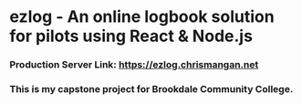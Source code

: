 
# ezlog - An online logbook solution for pilots using React & Node.js
### Production Server Link: https://ezlog.chrismangan.net
### This is my capstone project for Brookdale Community College.
